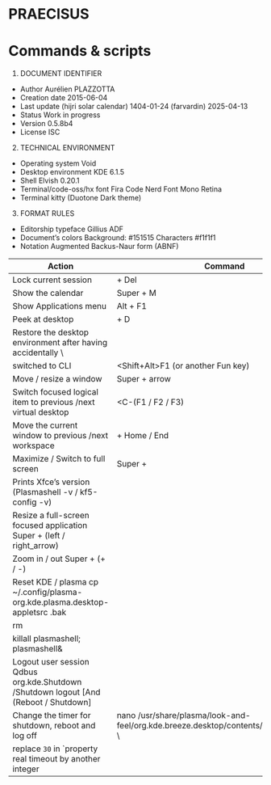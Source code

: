 # PRAECISUS
# Commands & scripts

1. DOCUMENT IDENTIFIER
* Author	Aurélien PLAZZOTTA
* Creation date	2015-06-04
* Last update
(hijri solar calendar)	1404-01-24 (farvardin)
2025-04-13
* Status	Work in progress
* Version	0.5.8b4
* License	ISC

2. TECHNICAL ENVIRONMENT
- Operating system	Void
- Desktop environment	KDE	6.1.5
- Shell	Elvish	0.20.1
- Terminal/code-oss/hx font	Fira Code Nerd Font Mono Retina
- Terminal	kitty (Duotone Dark theme)

3. FORMAT RULES
- Editorship typeface	Gillius ADF
- Document’s colors Background: #151515 Characters #f1f1f1
- Notation	Augmented Backus-Naur form (ABNF)


| Action                                                                                                                         | Command                                                                                  |
|--------------------------------------------------------------------------------------------------------------------------------|------------------------------------------------------------------------------------------|
| Lock current session                                                                                                           | 	<C-Alt> + Del                                                                           |
| Show the calendar		                                                                                                            | Super + M                                                                                |                                                                         
| Show Applications menu                                                                                                         | 	Alt + F1                                                                                |                                
| Peek at desktop	                                                                                                               | <C-Alt> + D                                                                              |                              
| Restore the desktop environment after having accidentally \                                                                    
| switched to CLI                                                                                                                | 	<Shift+Alt>F1 (or another Fun key)                                                      |
| Move                                                                                                         / resize a window | 	Super + arrow                                                                           |                                                              
| Switch focused logical item to previous                  /next virtual desktop                                                 | 	<C-(F1 / F2 / F3)                                                                       |                                                              
| Move the current window to previous                                             /next workspace                                | 	<C-Alt> + Home / End                                                                    |                                                           
| Maximize / Switch to full screen                                                                                               | 	Super + <arrowUp>                                                                       |                                                                     
| Prints Xfce’s version	(Plasmashell -v                                           / kf5-config -v)                               |
| Resize a full-screen focused application	Super + (left / right_arrow)                                                          |          
| Zoom in / out	Super + (+ / -)                                                                                                  |          
| Reset KDE / plasma	cp ~/.config/plasma-org.kde.plasma.desktop-appletsrc <idem>.bak                                             |              
| rm <idem>                                                                                                                      |                 
| killall plasmashell; plasmashell&                                                                                              |                  
| Logout user session	Qdbus org.kde.Shutdown /Shutdown logout [And (Reboot / Shutdown]                                           |          
| Change the timer for shutdown, reboot and log off	                                                                             | nano /usr/share/plasma/look-and-feel/org.kde.breeze.desktop/contents/logout/Logout.qml \ 
|  replace `30` in `property real timeout by another integer                                                                     |
